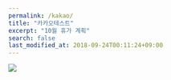 ```yaml
---
permalink: /kakao/
title: "카카오테스트"
excerpt: "10월 휴가 계획"
search: false
last_modified_at: 2018-09-24T00:11:24+09:00
---
```



<script src="//developers.kakao.com/sdk/js/kakao.min.js"></script>

<a href="javascript:void plusFriendChat()">
  <img src="https://developers.kakao.com/assets/img/about/logos/plusfriend/consult_small_yellow_pc.png"/>
</a>
<script type='text/javascript'>
  //<![CDATA[
    // 사용할 앱의 JavaScript 키를 설정해 주세요.
    Kakao.init('98ca6e8590c079dd460779d5560a638c');
    function plusFriendChat() {
      Kakao.PlusFriend.chat({
        plusFriendId: '_XDeVj' // 플러스친구 홈 URL에 명시된 id로 설정합니다.
      });
    }
  //]]>
</script>
